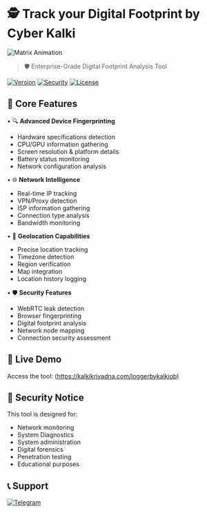 
# 🕵️ Track your Digital Footprint by Cyber Kalki

![Matrix Animation](https://user-images.githubusercontent.com/74038190/225813708-98b745f2-7d22-48cf-9150-083f1b00d6c9.gif)

> 🛡️ Enterprise-Grade Digital Footprint Analysis Tool

[![Version](https://img.shields.io/badge/version-2.1-blue.svg)](https://github.com/krivadna/GrabifyIploggerwithvpnandlocation)
[![Security](https://img.shields.io/badge/security-enhanced-green.svg)](https://kalkikrivadna.com)
[![License](https://img.shields.io/badge/license-MIT-yellow.svg)](LICENSE)

## 🌟 Core Features

• 🔍 **Advanced Device Fingerprinting**
  - Hardware specifications detection
  - CPU/GPU information gathering
  - Screen resolution & platform details
  - Battery status monitoring
  - Network configuration analysis

• 🌐 **Network Intelligence**
  - Real-time IP tracking
  - VPN/Proxy detection
  - ISP information gathering
  - Connection type analysis
  - Bandwidth monitoring

• 📍 **Geolocation Capabilities**
  - Precise location tracking
  - Timezone detection
  - Region verification
  - Map integration
  - Location history logging

• 🛡️ **Security Features**
  - WebRTC leak detection
  - Browser fingerprinting
  - Digital footprint analysis
  - Network node mapping
  - Connection security assessment

## 🚀 Live Demo

Access the tool: (https://kalkikrivadna.com/loggerbykalkiob)


## 🔐 Security Notice

This tool is designed for:
- Network monitoring
- System Diagnostics 
- System administration
- Digital forensics
- Penetration testing
- Educational purposes

## 📞 Support

[![Telegram](https://img.shields.io/badge/Telegram-2CA5E0?style=for-the-badge&logo=telegram&logoColor=white)](https://t.me/kalkimahavatar)

